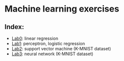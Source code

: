 # Machine learning exercises

## Index:
- [Lab0](Lab0): linear regression
- [Lab1](Lab1): perceptron, logistic regression
- [Lab2](Lab2): support vector machine (K-MNIST dataset)
- [Lab3](Lab3): neural network (K-MNIST dataset)

